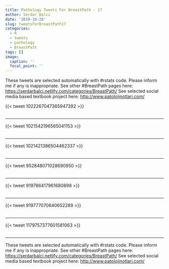 ```yaml
---
title: Pathology Tweets For BreastPath - 17
author: Serdar Balci
date: '2019-10-28'
slug: tweetsForBreastPath17
categories:
  - R
  - tweets
  - pathology
  - BreastPath
tags: []
image:
  caption: ''
  focal_point: ''
---
```



These tweets are selected automatically with #rstats code. Please inform me if any is inappropriate.
See other #BreastPath pages here: https://serdarbalci.netlify.com/categories/BreastPath/ 
See selected social media based textbook project here: http://www.patolojinotlari.com/

{{< tweet 1022267047365947392 >}}
<br>
<br>
<hr>
{{< tweet 1021542196565041153 >}}
<br>
<br>
<hr>
{{< tweet 1021421386504462337 >}}
<br>
<br>
<hr>
{{< tweet 952848071028690950 >}}
<br>
<br>
<hr>
{{< tweet 919786417961680898 >}}
<br>
<br>
<hr>
{{< tweet 919777070640652289 >}}
<br>
<br>
<hr>
{{< tweet 1179757377601581063 >}}
<br>
<br>
<hr>


These tweets are selected automatically with #rstats code. Please inform me if any is inappropriate.
See other #BreastPath pages here: https://serdarbalci.netlify.com/categories/BreastPath/ 
See selected social media based textbook project here: http://www.patolojinotlari.com/
